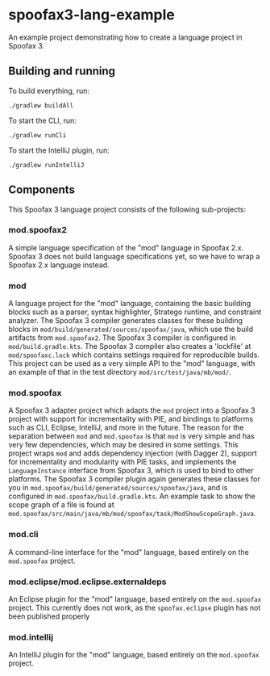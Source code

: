 # spoofax3-lang-example

An example project demonstrating how to create a language project in Spoofax 3.

## Building and running

To build everything, run:

```
./gradlew buildAll
```

To start the CLI, run:

```
./gradlew runCli
```

To start the IntelliJ plugin, run:

```
./gradlew runIntelliJ
```

## Components

This Spoofax 3 language project consists of the following sub-projects:

### mod.spoofax2

A simple language specification of the "mod" language in Spoofax 2.x. Spoofax 3 does not build language specifications yet, so we have to wrap a Spoofax 2.x language instead. 

### mod

A language project for the "mod" language, containing the basic building blocks such as a parser, syntax highlighter, Stratego runtime, and constraint analyzer. 
The Spoofax 3 compiler generates classes for these building blocks in `mod/build/generated/sources/spoofax/java`, which use the build artifacts from `mod.spoofax2`. 
The Spoofax 3 compiler is configured in `mod/build.gradle.kts`. 
The Spoofax 3 compiler also creates a 'lockfile' at `mod/spoofaxc.lock` which contains settings required for reproducible builds.
This project can be used as a very simple API to the "mod" language, with an example of that in the test directory `mod/src/test/java/mb/mod/`.

### mod.spoofax

A Spoofax 3 adapter project which adapts the `mod` project into a Spoofax 3 project with support for incrementality with PIE, and bindings to platforms such as CLI, Eclipse, IntelliJ, and more in the future.
The reason for the separation between `mod` and `mod.spoofax` is that `mod` is very simple and has very few dependencies, which may be desired in some settings.
This project wraps `mod` and adds dependency injection (with Dagger 2), support for incrementality and modularity with PIE tasks, and implements the `LanguageInstance` interface from Spoofax 3, which is used to bind to other platforms.
The Spoofax 3 compiler plugin again generates these classes for you in `mod.spoofax/build/generated/sources/spoofax/java`, and is configured in `mod.spoofax/build.gradle.kts`.
An example task to show the scope graph of a file is found at `mod.spoofax/src/main/java/mb/mod/spoofax/task/ModShowScopeGraph.java`.

### mod.cli

A command-line interface for the "mod" language, based entirely on the `mod.spoofax` project.

### mod.eclipse/mod.eclipse.externaldeps

An Eclipse plugin for the "mod" language, based entirely on the `mod.spoofax` project.
This currently does not work, as the `spoofax.eclipse` plugin has not been published properly

### mod.intellij

An IntelliJ plugin for the "mod" language, based entirely on the `mod.spoofax` project.
